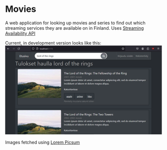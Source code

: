 # Movies

A web application for looking up movies and series to find out which streaming services they are available on in Finland.
Uses [Streaming Availability API](https://www.movieofthenight.com/about/api)

Current, in development version looks like this:
![](https://github.com/mariahhau/Movies/blob/main/assets/Screenshot1.png)


Images fetched using [Lorem Picsum](https://picsum.photos/)
